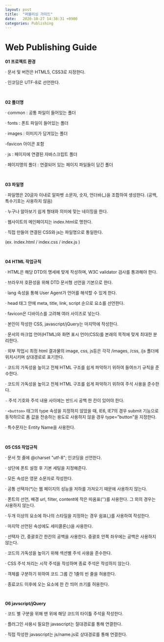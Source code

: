 ```yaml
---
layout: post
title:  "퍼블리싱 가이드"
date:   2020-10-27 14:38:31 +0900
categories: Publishing
---
```

# Web Publishing Guide

**01 프로젝트 환경**

· 문서 및 버전은 HTML5, CSS3로 지정한다.

· 인코딩은 UTF-8로 선언한다.

<br>

**02 폴더명**

· common : 공통 파일이 들어있는 폴더

· fonts : 폰트 파일이 들어있는 폴더

· images : 이미지가 담겨있는 폴더

  -favicon 아이콘 포함

· js : 페이지에 연결된 자바스크립트 폴더

· 페이지명의 폴더 : 연결되어 있는 페이지 파일들이 담긴 폴더

<br>

**03 파일명**

· 파일명은 20글자 이내로 알파벳 소문자, 숫자, 언더바(_)을 조합하여 생성한다. (공백, 특수기호는 사용하지 않음)

· 누구나 알아보기 쉽게 형태와 의미에 맞는 네이밍을 한다.

· 웹사이트의 메인페이지는 index.html로 명한다.

· 직접 만들어 연결된 CSS와 js는 파일명으로 통일한다.

  (ex. index.html / index.css / index.js )

<br>

**04 HTML 작업규칙**

· HTML은 해당 DTD의 명세에 맞게 작성하며, W3C validator 검사를 통과해야 한다.

· 브라우저 호환성을 위해 DTD 문서형 선언을 기본으로 한다.

· lang 속성을 통해 User Agent가 언어를 해석할 수 있게 한다. <html lang="ko">

· head 태그 안에 meta, title, link, script 순으로 요소를 선언한다.

· favicon은 디바이스를 고려해 여러 사이즈로 넣는다.

· 본인이 작성한 CSS, javascript/jQuery는 마지막에 작성한다.

· 문서의 마크업 언어(HTML)와 화면 표시 언어(CSS)를 본래의 목적에 맞게 최대한 분리한다.

· 외부 작업시 최정 html 결과물의 image, css, js등은 각각 /images, /css, /js 폴더에 위치시키며 상대경로로 표기한다.

·  코드의 가독성을 높이고 전체 HTML 구조를 쉽게 파악하기 위하여 들여쓰기 규칙을 준수한다.

·  코드의 가독성을 높이고 전체 HTML 구조를 쉽게 파악하기 위하여 주석 사용을 준수한다.

   `-` 주석 기호와 주석 내용 사이에는 반드시 공백 한 칸이 있어야 한다.

· `<button>` 태그의 type 속성을 지정하지 않았을 때, IE6, IE7의 경우 submit 기능으로 동작하므로 폼 값을 전송하는 용도로 사용하지 않을 경우 type="button"을 지정한다.

· 특수문자는 Entity Name을 사용한다.

<br>

**05 CSS 작업규칙**

· 문서 첫 줄에 @charset "utf-8"; 인코딩을 선언한다.

· 상단에 폰트 설정 후 기본 세팅을 지정해준다.

· 모든 속성은 영문 소문자로 작성한다.

· 공통 선택자(*)는 웹 페이지의 성능을 저하를 가져오기 때문에 사용하지 않는다.

· 폰트의 선언, 배경 url, filter, content에 작은 따옴표('')를 사용한다. 그 외의 경우는 사용하지 않는다.

· 두개 이상의 요소에 하나의 스타일을 지정하는 경우 쉼표(,)를 사용하여 작성한다.

· 마지막 선언된 속성에도 세미콜론(;)을 사용한다.

· 선택자 간, 중괄호간 한칸의 공백을 사용한다. 중괄호 안쪽 좌우에는 공백은 사용하지 않는다.

· 코드의 가독성을 높이기 위해 섹션별 주석 사용을 준수한다.

·  CSS 주석 처리는 시작 주석을 작성하며 종료 주석은 작성하지 않는다.

·  객체를 구분하기 위하여 코드 그룹 간 1줄의 빈 줄을 허용한다.

· 종료코드 이후에 오는 요소에 한 칸 띄어 쓰기를 허용한다.

<br>

**06 javscript/jQuery**

· 코드 별 구분을 위해 맨 위에 해당 코드의 타이틀 주석을 작성한다.

· 플러그인 사용시 필요한 javascript는 절대경로를 통해 연결한다.

· 직접 작성한 javascript는 js/name.js로 상대경로를 통해 연결한다.